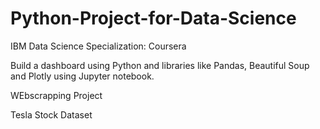 # Python-Project-for-Data-Science
IBM Data Science Specialization: Coursera

Build a dashboard using Python and libraries like Pandas, Beautiful Soup and Plotly using Jupyter notebook.

WEbscrapping Project

Tesla Stock Dataset
